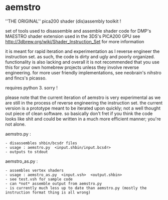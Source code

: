 aemstro
=======

''THE ORIGINAL'' pica200 shader (dis)assembly toolkit !

set of tools used to disassemble and assemble shader code for DMP's MAESTRO shader extension used in the 3DS's PICA200 GPU
see http://3dbrew.org/wiki/Shader_Instruction_Set for more information

it is meant for rapid iteration and experimentation as I reverse engineer the instruction set. as such, the code is dirty and ugly and poorly organized. functionality is also lacking and overall it is not recommended that you use this for your own homebrew projects unless they involve reverse engineering. for more user friendly implementations, see neobrain's nihstro and fincs's picasso.

requires python 3. sorry !

please note that the current iteration of aemstro is very experimental as we are still in the process of reverse engineering the instruction set. the current version is a prototype meant to be iterated upon quickly; not a well thought out piece of clean software. so basically don't fret if you think the code looks like shit and could be written in a much more efficient manner; you're not alone.

aemstro.py :

	- disassembles shbin/bcsdr files
	- usage : aemstro.py  <input.shbin/input.bcsdr>
	- outputs to stdout

aemstro_as.py :

	- assembles vertex shaders
	- usage : aemstro_as.py  <input.vsh>  <output.shbin>
	- see test.vsh for sample code
	- can *not* assemble output from aemstro.py
	- is currently much less up to date than aemstro.py (mostly the instruction format thing is all wrong)
